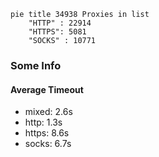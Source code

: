 
```mermaid
pie title 34938 Proxies in list
    "HTTP" : 22914
    "HTTPS": 5081
    "SOCKS" : 10771
```

### Some Info
#### Average Timeout

- mixed: 2.6s
- http: 1.3s
- https: 8.6s
- socks: 6.7s